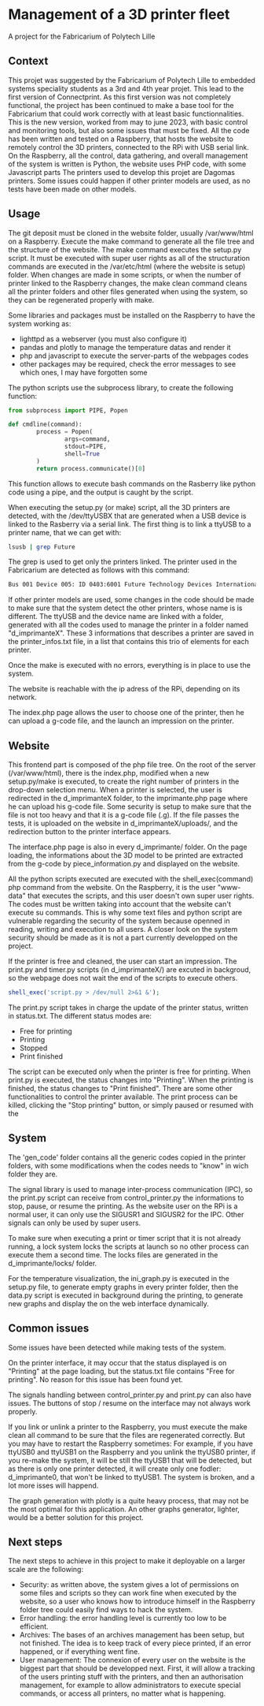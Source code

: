 # Management of a 3D printer fleet

A project for the Fabricarium of Polytech Lille

## Context

This projet was suggested by the Fabricarium of Polytech Lille to embedded systems speciality students as a 3rd and 4th year projet.
This lead to the first version of Connectprint. As this first version was not completely functional, the project has been continued to make a base tool for the Fabricarium that could work correctly with at least basic functionnalities.
This is the new version, worked from may to june 2023, with basic control and monitoring tools, but also some issues that must be fixed.
All the code has been written and tested on a Raspberry, that hosts the website to remotely control the 3D printers, connected to the RPi with USB serial link.
On the Raspberry, all the control, data gathering, and overall management of the system is written is Python, the website uses PHP code, with some Javascript parts
The printers used to develop this projet are Dagomas printers. Some issues could happen if other printer models are used, as no tests have been made on other models.

## Usage

The git deposit must be cloned in the website folder, usually /var/www/html on a Raspberry.
Execute the make command to generate all the file tree and the structure of the website.
The make command executes the setup.py script. It must be executed with super user rights as all of the structuration commands are executed in the /var/etc/html (where the website is setup) folder.
When changes are made in some scripts, or when the number of printer linked to the Raspberry changes, the make clean command cleans all the printer folders and other files generated when using the system, so they can be regenerated properly with make.

Some libraries and packages must be installed on the Raspberry to have the system working as:
  - lighttpd as a webserver (you must also configure it)
  - pandas and plotly to manage the temperature datas and render it
  - php and javascript to execute the server-parts of the webpages codes
  - other packages may be required, check the error messages to see which ones, I may have forgotten some
  
The python scripts use the subprocess library, to create the following function:

```python
from subprocess import PIPE, Popen

def cmdline(command):
        process = Popen(
                args=command,
                stdout=PIPE,
                shell=True
        )
        return process.communicate()[0]
```

This function allows to execute bash commands on the Rasberry like python code using a pipe, and the output is caught by the script.

When executing the setup.py (or make) script, all the 3D printers are detected, with the /dev/ttyUSBX that are generated when a USB device is linked to the Rasberry via a serial link.
The first thing is to link a ttyUSB to a printer name, that we can get with:

```bash
lsusb | grep Future
```

The grep is used to get only the printers linked. The printer used in the Fabricarium are detected as follows with this command:
```bash
Bus 001 Device 005: ID 0403:6001 Future Technology Devices International, Ltd FT232 Serial (UART) IC
```

If other printer models are used, some changes in the code should be made to make sure that the system detect the other printers, whose name is is different.
The ttyUSB and the device name are linked with a folder, generated with all the codes used to manage the printer in a folder named "d_imprimanteX".
These 3 informations that describes a printer are saved in the printer_infos.txt file, in a list that contains this trio of elements for each printer.

Once the make is executed with no errors, everything is in place to use the system.

The website is reachable with the ip adress of the RPi, depending on its network.

The index.php page allows the user to choose one of the printer, then he can upload a g-code file, and the launch an impression on the printer.


## Website

This frontend part is composed of the php file tree. On the root of the server (/var/www/html), there is the index.php, modified when a new setup.py/make is executed, to create the right number of printers in the drop-down selection menu.
When a printer is selected, the user is redirected in the d_imprimanteX folder, to the imprimante.php page where he can upload his g-code file.
Some security is setup to make sure that the file is not too heavy and that it is a g-code file (.g).
If the file passes the tests, it is uploaded on the website in d_imprimanteX/uploads/, and the redirection button to the printer interface appears.

The interface.php page is also in every d_imprimante/ folder.
On the page loading, the informations about the 3D model to be printed are extracted from the g-code by piece_information.py and displayed on the website.

All the python scripts executed are executed with the shell_exec(command) php command from the website. On the Raspberry, it is the user "www-data" that executes the scripts, and this user doesn't own super user rights.
The codes must be written taking into account that the website can't execute su commands. This is why some text files and python script are vulnerable regarding the security of the system because openned in reading, writing and execution to all users.
A closer look on the system security should be made as it is not a part currently developped on the project.

If the printer is free and cleaned, the user can start an impression. The print.py and timer.py scripts (in d_imprimanteX/) are excuted in backgroud, so the webpage does not wait the end of the scripts to execute others.

```php
shell_exec('script.py > /dev/null 2>&1 &');
```

The print.py script takes in charge the update of the printer status, written in status.txt. The different status modes are:
  - Free for printing
  - Printing
  - Stopped
  - Print finished

The script can be executed only when the printer is free for printing. When print.py is executed, the status changes into "Printing". When the printing is finished, the status changes to "Print finished".
There are some other functionalities to control the printer available. The print process can be killed, clicking the "Stop printing" button, or simply paused or resumed with the 

## System

The 'gen_code' folder contains all the generic codes copied in the printer folders, with some modifications when the codes needs to "know" in wich folder they are.

The signal library is used to manage inter-process communication (IPC), so the print.py script can receive from control_printer.py the informations to stop, pause, or resume the printing.
As the website user on the RPi is a normal user, it can only use the SIGUSR1 and SIGUSR2 for the IPC. Other signals can only be used by super users.

To make sure when executing a print or timer script that it is not already running, a lock system locks the scripts at launch so no other process can execute them a second time. The locks files are generated in the d_imprimante/locks/ folder.

For the temperature visualization, the ini_graph.py is executed in the setup.py file, to generate empty graphs in every printer folder, then the data.py script is executed in background during the printing, to generate new graphs and display the on the web interface dynamically.


## Common issues

Some issues have been detected while making tests of the system.

On the printer interface, it may occur that the status displayed is on "Printing" at the page loading, but the status.txt file contains "Free for printing".
No reason for this issue has been found yet.

The signals handling between control_printer.py and print.py can also have issues. The buttons of stop / resume on the interface may not always work properly.

If you link or unlink a printer to the Raspberry, you must execute the make clean all command to be sure that the files are regenerated correctly. But you may have to restart the Raspberry sometimes:
For example, if you have ttyUSB0 and ttyUSB1 on the Raspberry and you unlink the ttyUSB0 printer, if you re-make the system, it will be still the ttyUSB1 that will be detected, but as there is only one printer detected, it will create only one fodler: d_imprimante0, that won't be linked to ttyUSB1. The system is broken, and a lot more isses will happend.

The graph generation with plotly is a quite heavy process, that may not be the most optimal for this application. An other graphs generator, lighter, would be a better solution for this project.


## Next steps

The next steps to achieve in this project to make it deployable on a larger scale are the following:
  - Security: as written above, the system gives a lot of permissions on some files and scripts so they can work fine when executed by the website, so a user who knows how to introduce himself in the Raspberry folder tree could easily find ways to hack the system.
  - Error handling: the error handling level is currently too low to be efficient.  
  - Archives: The bases of an archives management has been setup, but not finished. The idea is to keep track of every piece printed, if an error happened, or if everything went fine.
  - User management: The connexion of every user on the website is the biggest part that should be developped next. First, it will allow a tracking of the users printing stuff with the printers, and then an authorisation management, for example to allow administrators to execute special commands, or access all printers, no matter what is happening.

